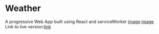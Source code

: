 # Weather
A progressive Web App built using React and serviceWorker
[image](file:///home/amol_telang/Pictures/Screenshot_20210812_131801.png)
[image](file:///home/amol_telang/Pictures/Screenshot_20210812_131818.png)
 <br />Link to live version:[link](https://weather001.netlify.app)
